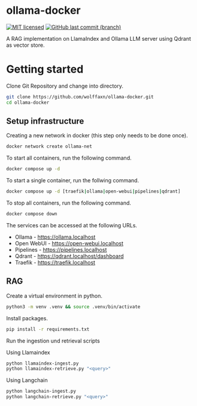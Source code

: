 # ollama-docker

[![MIT licensed](https://img.shields.io/badge/license-MIT-blue.svg)](https://opensource.org/licenses/MIT)
[![GitHub last commit (branch)](https://img.shields.io/github/last-commit/wolffaxn/ollama-docker/main.svg)](https://github.com/wolffaxn/ollama-docker)

A RAG implementation on LlamaIndex and Ollama LLM server using Qdrant as vector store.

# Getting started

Clone Git Repository and change into directory.

```sh
git clone https://github.com/wolffaxn/ollama-docker.git
cd ollama-docker
```

## Setup infrastructure 

Creating a new network in docker (this step only needs to be done once).

```sh
docker network create ollama-net 
```

To start all containers, run the following command.

```sh
docker compose up -d
```

To start a single container, run the follwing command.

```sh
docker compose up -d [traefik|ollama|open-webui|pipelines|qdrant]
```

To stop all containers, run the following command.

```sh
docker compose down
```

The services can be accessed at the following URLs.

- Ollama - https://ollama.localhost
- Open WebUI - https://open-webui.localhost
- Pipelines - https://pipelines.localhost
- Qdrant - https://qdrant.localhost/dashboard
- Traefik - https://traefik.localhost

## RAG

Create a virtual environment in python.

```sh
python3 -m venv .venv && source .venv/bin/activate
```

Install packages.

```sh
pip install -r requirements.txt
```

Run the ingestion und retrieval scripts

Using Llamaindex

```sh
python llamaindex-ingest.py
python llamaindex-retrieve.py "<query>"
```
Using Langchain

```sh
python langchain-ingest.py
python langchain-retrieve.py "<query>"
```
